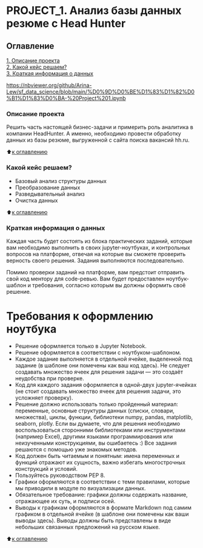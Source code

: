 # PROJECT_1. Анализ базы данных резюме c Head Hunter

## Оглавление  
[1. Описание проекта](.README.md#Описание-проекта)  
[2. Какой кейс решаем?](.README.md#Какой-кейс-решаем)  
[3. Краткая информация о данных](.README.md#Краткая-информация-о-данных)  

https://nbviewer.org/github/Arina-Lew/sf_data_science/blob/main/%D0%9D%D0%BE%D1%83%D1%82%D0%B1%D1%83%D0%BA-%20Project%201.ipynb

### Описание проекта    
Решить часть настоящей бизнес-задачи и примерить роль аналитика в компании HeadHunter. А именно, необходимо провести обработку данных из базы резюме, выгруженной с сайта поиска вакансий hh.ru.

:arrow_up:[к оглавлению](_)

### Какой кейс решаем?    
- Базовый анализ структуры данных
- Преобразование данных
- Разведывательный анализ
- Очистка данных

:arrow_up:[к оглавлению](_)

### Краткая информация о данных
Каждая часть будет состоять из блока практических заданий, которые вам необходимо выполнить в своих jupyter-ноутбуках, и контрольных вопросов на платформе, отвечая на которые вы сможете проверить верность своего решения. Задания выполняются последовательно.

Помимо проверки заданий на платформе, вам предстоит отправить свой код ментору для code-ревью. Вам будет предоставлен ноутбук-шаблон и требования, согласно которым вы должны оформить своё решение.

# Требования к оформлению ноутбука

- Решение оформляется только в Jupyter Notebook.
- Решение оформляется в соответствии с ноутбуком-шаблоном.
- Каждое задание выполняется в отдельной ячейке, выделенной под задание (в шаблоне они помечены как ваш код здесь). Не следует создавать множество ячеек для решения задачи — это создаёт неудобства при проверке.
- Код для каждого задания оформляется в одной-двух jupyter-ячейках (не стоит создавать множество ячеек для решения задачи, это усложняет проверку).
- Решение должно использовать только пройденный материал: переменные, основные структуры данных (списки, словари, множества), циклы, функции, библиотеки numpy, pandas, matplotlib, seaborn, plotly. Если вы думаете, что для решения необходимо воспользоваться сторонними библиотеками или инструментами (например Excel), другими языками программирования или неизученными конструкциями, вы ошибаетесь :) Все задания решаются с помощью уже знакомых методов.
- Код должен быть читаемым и понятным: имена переменных и функций отражают их сущность, важно избегать многострочных конструкций и условий.
- Пользуйтесь руководством PEP 8.
- Графики оформляются в соответствии с теми правилами, которые мы приводили в модуле по визуализации данных.
- Обязательное требование: графики должны содержать название, отражающее их суть, и подписи осей.
- Выводы к графикам оформляются в формате Markdown под самим графиком в отдельной ячейке (в шаблоне они помечены как ваши выводы здесь). Выводы должны быть представлены в виде небольших связанных предложений на русском языке.

:arrow_up:[к оглавлению](_)

